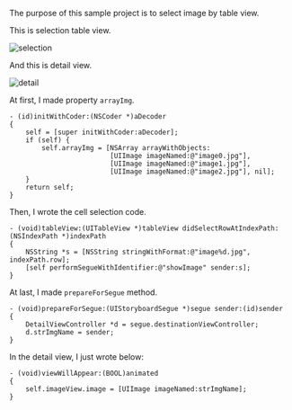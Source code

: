 The purpose of this sample project is to select image by table view.

This is selection table view.

![selection](http://farm8.staticflickr.com/7121/7691053062_4d28e97275_o.png)

And this is detail view.

![detail](http://farm9.staticflickr.com/8288/7691053254_14ab538469_o.png)

At first, I made property `arrayImg`.

    - (id)initWithCoder:(NSCoder *)aDecoder
    {
        self = [super initWithCoder:aDecoder];
        if (self) {
            self.arrayImg = [NSArray arrayWithObjects:
                             [UIImage imageNamed:@"image0.jpg"],
                             [UIImage imageNamed:@"image1.jpg"],
                             [UIImage imageNamed:@"image2.jpg"], nil];
        }
        return self;
    }

Then, I wrote the cell selection code.

    - (void)tableView:(UITableView *)tableView didSelectRowAtIndexPath:(NSIndexPath *)indexPath
    {
        NSString *s = [NSString stringWithFormat:@"image%d.jpg", indexPath.row];
        [self performSegueWithIdentifier:@"showImage" sender:s];
    }

At last, I made `prepareForSegue` method.

    - (void)prepareForSegue:(UIStoryboardSegue *)segue sender:(id)sender
    {
        DetailViewController *d = segue.destinationViewController;
        d.strImgName = sender;
    }

In the detail view, I just wrote below:

    - (void)viewWillAppear:(BOOL)animated
    {
        self.imageView.image = [UIImage imageNamed:strImgName];
    }